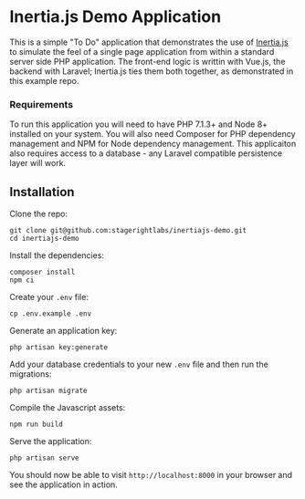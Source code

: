# Inertia.js Demo Application

This is a simple "To Do" application that demonstrates the use of [Inertia.js](https://github.com/inertiajs) to simulate the feel of a single page application from within a standard server side PHP application.  The front-end logic is writtin with Vue.js, the backend with Laravel;  Inertia.js ties them both together, as demonstrated in this example repo.

### Requirements

To run this application you will need to have PHP 7.1.3+ and Node 8+ installed on your system.  You will also need Composer for PHP dependency management and NPM for Node dependency management.  This applicaiton also requires access to a database - any Laravel compatible persistence layer will work.

## Installation

Clone the repo:

```
git clone git@github.com:stagerightlabs/inertiajs-demo.git
cd inertiajs-demo
```

Install the dependencies:

```
composer install
npm ci
```

Create your `.env` file:

```
cp .env.example .env
```

Generate an application key:

```
php artisan key:generate
```

Add your database credentials to your new `.env` file and then run the migrations:

```
php artisan migrate
```

Compile the Javascript assets:

```
npm run build
```

Serve the application:

```
php artisan serve
```

You should now be able to visit `http://localhost:8000` in your browser and see the application in action.
